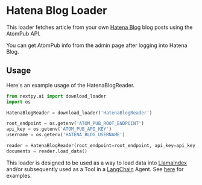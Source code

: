 # Hatena Blog Loader

This loader fetches article from your own [Hatena Blog](https://hatenablog.com/) blog posts using the AtomPub API.

You can get AtomPub info from the admin page after logging into Hatena Blog.

## Usage

Here's an example usage of the HatenaBlogReader.

```python
from nextpy.ai import download_loader
import os

HatenaBlogReader = download_loader('HatenaBlogReader')

root_endpoint = os.getenv('ATOM_PUB_ROOT_ENDPOINT')
api_key = os.getenv('ATOM_PUB_API_KEY')
username = os.getenv('HATENA_BLOG_USERNAME')

reader = HatenaBlogReader(root_endpoint=root_endpoint, api_key=api_key, username=username)
documents = reader.load_data()

```

This loader is designed to be used as a way to load data into [LlamaIndex](https://github.com/jerryjliu/gpt_index/tree/main/gpt_index) and/or subsequently used as a Tool in a [LangChain](https://github.com/hwchase17/langchain) Agent. See [here](https://github.com/emptycrown/llama-hub/tree/main) for examples.

